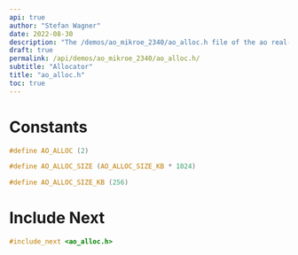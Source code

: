 ```yaml
---
api: true
author: "Stefan Wagner"
date: 2022-08-30
description: "The /demos/ao_mikroe_2340/ao_alloc.h file of the ao real-time operating system."
draft: true
permalink: /api/demos/ao_mikroe_2340/ao_alloc.h/
subtitle: "Allocator"
title: "ao_alloc.h"
toc: true
---
```


# Constants

```c
#define AO_ALLOC (2)
```

```c
#define AO_ALLOC_SIZE (AO_ALLOC_SIZE_KB * 1024)
```

```c
#define AO_ALLOC_SIZE_KB (256)
```

# Include Next

```c
#include_next <ao_alloc.h>
```
